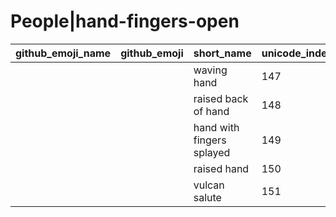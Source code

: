 # People|hand-fingers-open

|github_emoji_name|github_emoji|short_name|unicode_index|
|---|---|---|---|
|||waving hand|147|
|||raised back of hand|148|
|||hand with fingers splayed|149|
|||raised hand|150|
|||vulcan salute|151|
